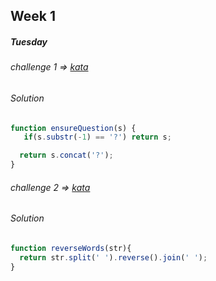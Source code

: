 ## Week 1

##### Tuesday

###### challenge 1 => [kata](https://www.codewars.com/kata/5866fc43395d9138a7000006 "Kata")

###### Solution

```javascript
function ensureQuestion(s) {
   if(s.substr(-1) == '?') return s;

  return s.concat('?');
}
```

###### challenge 2 => [kata](https://www.codewars.com/kata/51c8991dee245d7ddf00000e "Kata")

###### Solution

```javascript
function reverseWords(str){
  return str.split(' ').reverse().join(' ');
}
```
